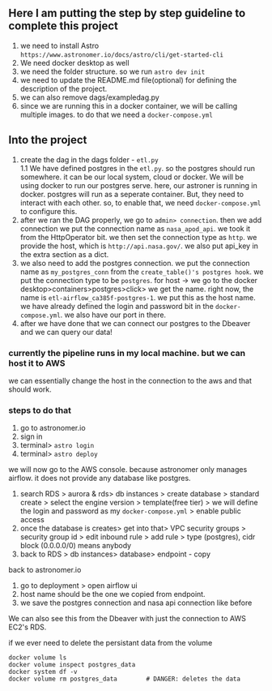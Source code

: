 ## Here I am putting the step by step guideline to complete this project

1. we need to install Astro `https://www.astronomer.io/docs/astro/cli/get-started-cli`
2. We need docker desktop as well
3. we need the folder structure. so we run `astro dev init`
4. we need to update the README.md file(optional) for defining the description of the project.
5. we can also remove dags/exampledag.py
6. since we are running this in a docker container, we will be calling multiple images. to do that we need a `docker-compose.yml`

## Into the project
1. create the dag in the dags folder - `etl.py` <br>
    1.1 We have defined postgres in the `etl.py`. so the postgres should run somewhere.
        it can be our local system, cloud or docker.
        We will be using docker to run our postgres serve. 
        here, our astroner is running in docker. postgres will run as a seperate container. But, they need to interact with each other. so, to enable that, we need `docker-compose.yml` to configure this.<br>
2. after we ran the DAG properly, we go to `admin> connection`. then we add connection we put the connection name as `nasa_apod_api`. we took it from the HttpOperator bit. we then set the connection type as `http`. we provide the host, which is `http://api.nasa.gov/`. we also put api_key in the extra section as a dict.<br>
3. we also need to add the postgres connection. we put the connection name as `my_postgres_conn` from the `create_table()'s postgres hook`. we put the connection type to be `postgres`. for host -> we go to the docker desktop>containers>postgres>click> we get the name. right now, the name is `etl-airflow_ca385f-postgres-1`. we put this as the host name. we have already defined the login and password bit in the `docker-compose.yml`. we also have our port in there. 
4. after we have done that we can connect our postgres to the Dbeaver and we can query our data!


### currently the pipeline runs in my local machine. but we can host it to AWS
we can essentially change the host in the connection to the aws and that should work.

### steps to do that
1. go to astronomer.io
2. sign in
3. terminal> `astro login`
4. terminal> `astro deploy`

we will now go to the AWS console. because astronomer only manages airflow. it does not provide any database like postgres.
1. search RDS > aurora & rds> db instances > create database > standard create > select the engine version > template(free tier) > we will define the login and password as my `docker-compose.yml` > enable public access
2. once the database is creates> get into that> VPC security groups > security group id > edit inbound rule > add rule > type (postgres), cidr block (0.0.0.0/0) means anybody
3. back to RDS > db instances> database> endpoint - copy

back to astronomer.io<br>
1. go to deployment > open airflow ui
2. host name should be the one we copied from endpoint.
3. we save the postgres connection and nasa api connection like before


We can also see this from the Dbeaver with just the connection to AWS EC2's RDS.


if we ever need to delete the persistant data from the volume
```
docker volume ls
docker volume inspect postgres_data
docker system df -v
docker volume rm postgres_data        # DANGER: deletes the data

```